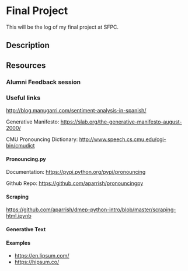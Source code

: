 # Final Project

This will be the log of my final project at SFPC.

## Description




## Resources

### Alumni Feedback session


### Useful links
http://blog.manugarri.com/sentiment-analysis-in-spanish/

Generative Manifesto: https://slab.org/the-generative-manifesto-august-2000/

CMU Pronouncing Dictionary: http://www.speech.cs.cmu.edu/cgi-bin/cmudict

#### Pronouncing.py

Documentation: https://pypi.python.org/pypi/pronouncing

Github Repo: https://github.com/aparrish/pronouncingpy

#### Scraping
https://github.com/aparrish/dmep-python-intro/blob/master/scraping-html.ipynb

#### Generative Text

#### Examples
- https://en.lipsum.com/
- https://hipsum.co/
